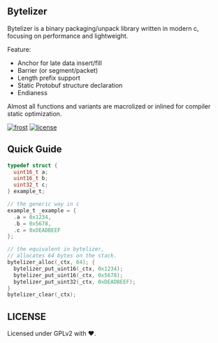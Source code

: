 ## Bytelizer
Bytelizer is a binary packaging/unpack library written in modern c,  
focusing on performance and lightweight.

Feature:
 - Anchor for late data insert/fill
 - Barrier (or segment/packet)
 - Length prefix support
 - Static Protobuf structure declaration
 - Endianess

Almost all functions and variants are macrolized or inlined for compiler static optimization.

[![frost](https://img.shields.io/badge/BYTELIZER-OwO-cea7ff)](#)
[![license](https://img.shields.io/badge/LICENSE-GPLv2-greeen)](./blob/main/LICENSE)

## Quick Guide
```c
typedef struct {
  uint16_t a;
  uint16_t b;
  uint32_t c;
} example_t;

// the generic way in c
example_t _example = {
  .a = 0x1234,
  .b = 0x5678,
  .c = 0xDEADBEEF
};

// the equivalent in bytelizer,
// allocates 64 bytes on the stack.
bytelizer_alloc(_ctx, 64); {
  bytelizer_put_uint16(_ctx, 0x1234);
  bytelizer_put_uint16(_ctx, 0x5678);
  bytelizer_put_uint32(_ctx, 0xDEADBEEF);
}
bytelizer_clear(_ctx);

```

## LICENSE
Licensed under GPLv2 with ❤.
